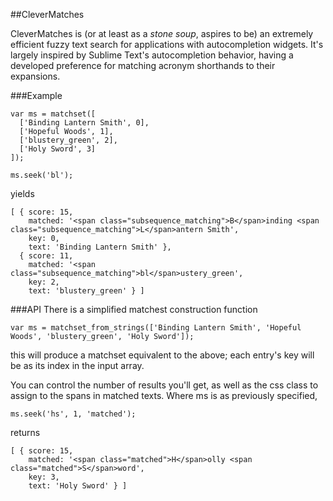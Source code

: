 ##CleverMatches

CleverMatches is (or at least as a *stone soup*, aspires to be) an extremely efficient fuzzy text search for applications with autocompletion widgets. It's largely inspired by Sublime Text's autocompletion behavior, having a developed preference for matching acronym shorthands to their expansions.

###Example
```
var ms = matchset([
  ['Binding Lantern Smith', 0],
  ['Hopeful Woods', 1],
  ['blustery_green', 2],
  ['Holy Sword', 3]
]);

ms.seek('bl');
```
yields 
```
[ { score: 15,
    matched: '<span class="subsequence_matching">B</span>inding <span class="subsequence_matching">L</span>antern Smith',
    key: 0,
    text: 'Binding Lantern Smith' },
  { score: 11,
    matched: '<span class="subsequence_matching">bl</span>ustery_green',
    key: 2,
    text: 'blustery_green' } ]
```

###API
There is a simplified matchest construction function
```
var ms = matchset_from_strings(['Binding Lantern Smith', 'Hopeful Woods', 'blustery_green', 'Holy Sword']);
```
this will produce a matchset equivalent to the above; each entry's key will be as its index in the input array.


You can control the number of results you'll get, as well as the css class to assign to the spans in matched texts. Where ms is as previously specified,

```
ms.seek('hs', 1, 'matched');
```
returns
```
[ { score: 15,
    matched: '<span class="matched">H</span>olly <span class="matched">S</span>word',
    key: 3,
    text: 'Holy Sword' } ]
```